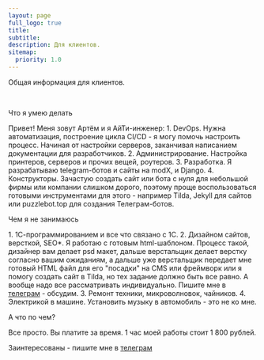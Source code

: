 ```yaml
---
layout: page
full_logo: true
title: 
subtitle: 
description: Для клиентов. 
sitemap:
  priority: 1.0
---
```

<p id="describe-text">Общая информация для клиентов.</p>
<br>
<p id="describe-text">Что я умею делать</p>
Привет! Меня зовут Артём и я АйТи-инженер: 
1. DevOps. Нужна автоматизация, построение цикла CI/CD - я могу помочь настроить процесс. Начиная от настройки серверов, заканчивая написанием документации для разработчиков. 
2. Администрирование. Настройка принтеров, серверов и прочих вещей, роутеров. 
3. Разработка. Я разрабатываю telegram-ботов и сайты на modX, и Django.
4. Конструкторы. Зачастую создать сайт или бота с нуля для небольшой фирмы или компании слишком дорого, поэтому проще воспользоваться готовыми инструментами для этого - например Tilda, Jekyll для сайтов или puzzlebot.top для создания Телеграм-ботов. 

<p id="describe-text">Чем я не занимаюсь</p>
1. 1С-программированием и все что связано с 1С. 
2. Дизайном сайтов, версткой, SEO*. Я работаю с готовым html-шаблоном. Процесс такой, дизайнер вам делает psd макет, дальше верстальщик делает верстку согласно вашим ожиданиям, а дальше уже верстальщик передает мне готовый HTML файл для его "посадки" на CMS или фреймворк или я помогу создать сайт в Tilda, но тех задание должно быть все равно. А вообще надо все рассматривать индивидуально. Пишите мне в <a href="https://t.me/artrails">телеграм</a> - обсудим.
3. Ремонт техники, микроволновок, чайников. 
4. Электрикой в машине. Установить музыку в автомобиль - это не ко мне.

<p id="describe-text">А что по чем?</p>
Все просто. Вы платите за время. 1 час моей работы стоит 1 800 рублей.

Заинтересованы - пишите мне в <a href="https://t.me/artrails">телеграм</a>
<br>
<br>
<br>
<br>
<br>
<br>
<br>
